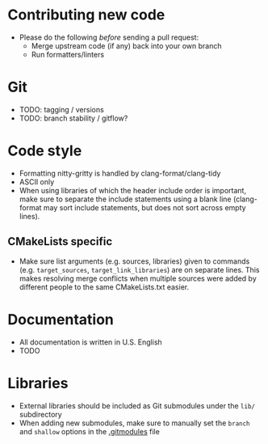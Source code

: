 # Contributing new code

- Please do the following *before* sending a pull request:
  - Merge upstream code (if any) back into your own branch
  - Run formatters/linters

# Git

- TODO: tagging / versions
- TODO: branch stability / gitflow?

# Code style

- Formatting nitty-gritty is handled by clang-format/clang-tidy
- ASCII only
- When using libraries of which the header include order is important, make
  sure to separate the include statements using a blank line (clang-format may
  sort include statements, but does not sort across empty lines).

## CMakeLists specific

- Make sure list arguments (e.g. sources, libraries) given to commands (e.g.
  `target_sources`, `target_link_libraries`) are on separate lines. This makes
  resolving merge conflicts when multiple sources were added by different
  people to the same CMakeLists.txt easier.

# Documentation

- All documentation is written in U.S. English
- TODO

# Libraries

- External libraries should be included as Git submodules under the `lib/`
  subdirectory
- When adding new submodules, make sure to manually set the `branch` and
  `shallow` options in the [.gitmodules](./.gitmodules) file

